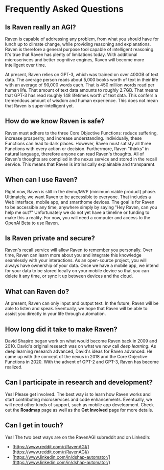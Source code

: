 # Frequently Asked Questions

## Is Raven really an AGI?

Raven is capable of addressing any problem, from what you should have for lunch up to climate change, while providing reasoning and explanations. Raven is therefore a general purpose tool capable of intelligent reasoning. It's true that Raven has plenty of limitations today. With additional microserivces and better cognitive engines, Raven will become more intelligent over time.

At present, Raven relies on GPT-3, which was trained on over 400GB of text data. The average person reads about 5,000 books worth of text in their life with an average of 90,000 words each. That is 450 million words read per human life. That amount of text data amounts to roughly 2.7GB. That means that GPT-3 has read roughly 148 lifetimes worth of text data. This confers a tremendous amount of wisdom and human experience. This does not mean that Raven is super-intelligent yet. 

## How do we know Raven is safe?

Raven must adhere to the three Core Objective Functions: reduce suffering, increase prosperity, and increase understanding. Individually, these Functions can lead to dark places. However, Raven must satisfy all three Functions with every action or decision. Furthermore, Raven "thinks" in natural language, therefore anyone can read Raven's thoughts. All of Raven's thoughts are compiled in the nexus service and stored in the recall service. This means that Raven is intrinsically explainable and transparent. 

## When can I use Raven?

Right now, Raven is still in the demo/MVP (minimum viable product) phase. Ultimately, we want Raven to be accessible to everyone. That includes a Web interface, mobile app, and smarthome devices. The goal is for Raven to be accessible any time, anywhere simply by saying "Hey Raven, can you help me out?" Unfortunately we do not yet have a timeline or funding to make this a reality. For now, you will need a computer and access to the OpenAI Beta to use Raven. 

## Is Raven private and secure?

Raven's recall service will allow Raven to remember you personally. Over time, Raven can learn more about you and integrate this knowledge seamlessly with your interactions. As an open-source project, you will always have ownership of your data. Once we have a mobile app, we intend for your data to be stored locally on your mobile device so that you can delete it any time, or sync it up between devices and the cloud. 

## What can Raven do?

At present, Raven can only input and output text. In the future, Raven will be able to listen and speak. Eventually, we hope that Raven will be able to assist you directly in your life through automation. 

## How long did it take to make Raven?

David Shapiro began work on what would become Raven back in 2009 and 2010. David's original research was on what we now call *deep learning*. As deep learning research advanced, David's ideas for Raven advanced. He came up with the concept of the nexus in 2018 and the Core Objective Functions in 2020. With the advent of GPT-2 and GPT-3, Raven has become realized. 

## Can I participate in research and development?

Yes! Please get involved. The best way is to learn how Raven works and start contributing microservices and code enhancements. Eventually, we will need other kinds of support, such as mobile app development. Check out the **Roadmap** page as well as the **Get Involved** page for more details. 

## Can I get in touch?

Yes! The two best ways are on the RavenAGI subreddit and on LinkedIn:

- [https://www.reddit.com/r/RavenAGI/](https://www.reddit.com/r/RavenAGI/)
- [https://www.linkedin.com/in/dshap-automator/](https://www.linkedin.com/in/dshap-automator/)